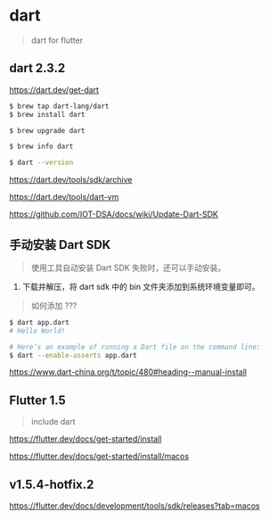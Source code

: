 # dart

> dart for flutter

## dart 2.3.2

https://dart.dev/get-dart

```sh
$ brew tap dart-lang/dart
$ brew install dart

$ brew upgrade dart
```

```sh
$ brew info dart

$ dart --version

```

https://dart.dev/tools/sdk/archive

https://dart.dev/tools/dart-vm

https://github.com/IOT-DSA/docs/wiki/Update-Dart-SDK

## 手动安装 Dart SDK

> 使用工具自动安装 Dart SDK 失败时，还可以手动安装。

1. 下载并解压，将 dart sdk 中的 bin 文件夹添加到系统环境变量即可。

> 如何添加 ???

```sh
$ dart app.dart
# Hello World!

# Here’s an example of running a Dart file on the command line:
$ dart --enable-asserts app.dart
```

https://www.dart-china.org/t/topic/480#heading--manual-install

## Flutter 1.5

> include dart

https://flutter.dev/docs/get-started/install

https://flutter.dev/docs/get-started/install/macos

## v1.5.4-hotfix.2

https://flutter.dev/docs/development/tools/sdk/releases?tab=macos


